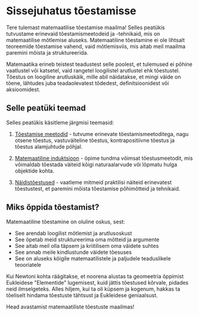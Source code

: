 # Sissejuhatus tõestamisse

Tere tulemast matemaatilise tõestamise maailma! Selles peatükis tutvustame erinevaid tõestamismeetodeid ja -tehnikaid, mis on matemaatilise mõtlemise aluseks. Matemaatiline tõestamine ei ole lihtsalt teoreemide tõestamise vahend, vaid mõtlemisviis, mis aitab meil maailma paremini mõista ja struktureerida.

Matemaatika erineb teistest teadustest selle poolest, et tulemused ei põhine vaatlustel või katsetel, vaid rangetel loogilistel arutlustel ehk tõestustel. Tõestus on loogiline arutluskäik, mille abil näidatakse, et mingi väide on tõene, lähtudes juba teadaolevatest tõdedest, definitsioonidest või aksioomidest.

## Selle peatüki teemad

Selles peatükis käsitleme järgmisi teemasid:

1. [Tõestamise meetodid](./3-1-tõestamise-meetodid.md) - tutvume erinevate tõestamismeetoditega, nagu otsene tõestus, vastuväiteline tõestus, kontrapositiivne tõestus ja tõestus alamjuhtude põhjal.

2. [Matemaatiline induktsioon](./3-2-matemaatiline-induktsioon.md) - õpime tundma võimsat tõestusmeetodit, mis võimaldab tõestada väiteid kõigi naturaalarvude või lõpmatu hulga objektide kohta.

3. [Näidistõestused](./3-3-näidistõestused.md) - vaatleme mitmeid praktilisi näiteid erinevatest tõestustest, et paremini mõista tõestamise põhimõtteid ja tehnikaid.

## Miks õppida tõestamist?

Matemaatiline tõestamine on oluline oskus, sest:

* See arendab loogilist mõtlemist ja arutlusoskust
* See õpetab meid struktureerima oma mõtteid ja argumente
* See aitab meil olla täpsem ja kriitilisem oma väidete suhtes
* See annab meile kindlustunde väidete tõesuses
* See on aluseks kõigile matemaatilistele ja paljudele teaduslikele teooriatele

Kui Newtoni kohta räägitakse, et noorena alustas ta geomeetria õppimist Eukleidese "Elementide" lugemisest, kuid jättis tõestused kõrvale, pidades neid ilmselgeteks. Alles hiljem, kui ta oli küpsem ja kogenum, hakkas ta tõeliselt hindama tõestuste tähtsust ja Eukleidese geniaalsust.

Head avastamist matemaatiliste tõestuste maailmas!